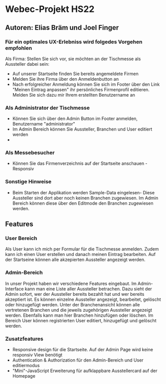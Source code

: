 # Webec-Projekt HS22
## Autoren: Elias Bräm und Joel Finger

### Für ein optimales UX-Erlebniss wird folgedes Vorgehen empfohlen
Als Firma: 
Stellen Sie sich vor, sie möchten an der Tischmesse als Aussteller dabei sein:
- Auf unserer Startseite finden Sie bereits angemeldete Firmen
- Melden Sie ihre Firma über den Anmeldenbutton an
- Nach erfolgreicher Anmeldung können Sie sich im Footer über den Link "Meinen Eintrag anpassen" ihr persönliches Firmenprofil editieren. Melden Sie sich dazu mir Ihrem erstellten Benutzername an

### Als Administrator der Tischmesse
- Können Sie sich über den Admin Button im Footer anmelden, Benutzername "administrator"
- Im Admin Bereich können Sie Aussteller, Branchen und User editiert werden
- 


### Als Messebesucher
- Können Sie das Firmenverzeichnis auf der Startseite anschauen - Responsiv

### Sonstige Hinweise
- Beim Starten der Applikation werden Sample-Data eingelesen- Diese Aussteller sind dort aber noch keinen Branchen zugewiesen. Im Admin Bereich können diese über den Editmode  den Branchen zugewiesen werden.

## Features

### User Bereich
Als User kann ich mich per Formular für die Tischmesse anmelden. Zudem kann ich einen User erstellen und danach meinen Eintrag bearbeiten. Auf der Startseine können alle akzepierten Aussteller angezeigt werden.

### Admin-Bereich
In unser Projekt haben wir verschiedene Features eingebaut. Im Admin-Interface kann man eine Liste aller Aussteller betrachen. Dazu sieht der Admin sofort, wer der Aussteller bereits bezahlt hat und wer bereits akzeptiert ist. Es können einzelne Aussteller angezeigt, bearbeitet, gelöscht oder hinzugefügt werden. Unter der Branchenansicht können alle vertretenen Branchen und die jeweils zugehörigen Aussteller angezeigt werden. Ebenfalls kann man hier Branchen hinzufügen oder löschen. Im Bereich User können registrierten User editiert, hinzugefügt und gelöscht werden.


### Zusatzfeatures
- Responsive design für die Startseite. Auf der Admin Page wird keine responsiv View benötigt
- Authentication & Authorization für den Admin-Bereich und User editiermodus
- "Mini"-JavaScript Erweiterung  für aufklappbare Ausstellercard auf der Homepage